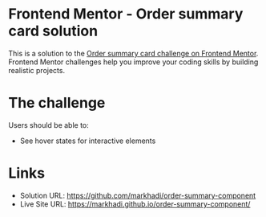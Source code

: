 # Frontend Mentor - Order summary card solution

This is a solution to the [Order summary card challenge on Frontend Mentor](https://www.frontendmentor.io/challenges/order-summary-component-QlPmajDUj). Frontend Mentor challenges help you improve your coding skills by building realistic projects. 

# The challenge

Users should be able to:

- See hover states for interactive elements

# Links

- Solution URL: https://github.com/markhadi/order-summary-component
- Live Site URL: https://markhadi.github.io/order-summary-component/
